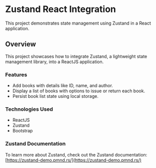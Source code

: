 # Zustand React Integration

This project demonstrates state management using Zustand in a React application.

## Overview

This project showcases how to integrate Zustand, a lightweight state management library, into a ReactJS application.

### Features

- Add books with details like ID, name, and author.
- Display a list of books with options to issue or return each book.
- Persist book list state using local storage.

### Technologies Used

- ReactJS
- Zustand
- Bootstrap

### Zustand Documentation

To learn more about Zustand, check out the Zustand documentation: [https://zustand-demo.pmnd.rs/](https://zustand-demo.pmnd.rs/)
